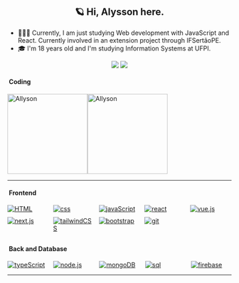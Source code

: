 # <h2 align="center">🪐 Hi, Alysson here.</h2>

<p align="center">

- 👩🏻‍💻 Currently, I am just studying Web development with JavaScript and React. Currently involved in an extension project through IFSertãoPE.
- 🎓 I'm 18 years old and I'm studying Information Systems at UFPI.

<div align="center">
  <a href = "mailto:alyssonmichel20@gmail.com"><img src="https://img.shields.io/badge/-Gmail-%23333?style=for-the-badge&logo=gmail&logoColor=white" target="_blank"></a>
  <a href="https://www.linkedin.com/in/alysson-michel-50a227273/" target="_blank"><img src="https://img.shields.io/badge/-LinkedIn-%230077B5?style=for-the-badge&logo=linkedin&logoColor=white" target="_blank"></a>
  
</div><p>

#### &nbsp;Coding  ####

<div style="display: flex; align-items: center;">
   <img height="180em" src="https://github-readme-stats.vercel.app/api?username=ailyson&show_icons=true&theme=dark&title_color=d4af37&text_color=d4af37&bg_color=0d1117&locale=en&include_all_commits=true" alt="Allyson" />
    <img height="180em" src="https://github-readme-stats.vercel.app/api/top-langs?username=ailyson&show_icons=true&theme=dark&title_color=d4af37&text_color=d4af37&bg_color=0d1117&locale=en&layout=compact" alt="Allyson" />
</div>

---

#### &nbsp;Frontend  ####

<div style="display: grid; grid-template-columns: repeat(5, 1fr); gap: 10px;">
  <a href="https://developer.mozilla.org/en-US/docs/Web/HTML">
    <img src="https://img.shields.io/badge/HTML-E34F26?logo=html5&logoColor=white" alt="HTML">
  </a>
  <a href="https://developer.mozilla.org/en-US/docs/Web/CSS">
    <img src="https://img.shields.io/badge/CSS3-1572B6?logo=css3&logoColor=white" alt="css">
  </a>
  <a href="https://developer.mozilla.org/en-US/docs/Web/JavaScript">
    <img src="https://img.shields.io/badge/Javascript-F7DF1E?logo=javascript&logoColor=white" alt="javaScript">
  </a>
  <a href="https://reactjs.org/">
    <img src="https://img.shields.io/badge/React-61DAFB?logo=react&logoColor=white" alt="react">
  </a>
    <a href="https://vuejs.org/">
    <img src="https://img.shields.io/badge/Vue.js-4FC08D?logo=vue.js&logoColor=white" alt="vue.js">
  <a href="https://nextjs.org/">
    <img src="https://img.shields.io/badge/Next.js-000000?logo=next.js&logoColor=white" alt="next.js">
  </a>
  </a>
 <a href="https://tailwindcss.com/">
    <img src="https://img.shields.io/badge/Tailwind CSS-38B2AC?logo=tailwind-css&logoColor=white" alt="tailwindCSS">
  </a>
  <a href="https://getbootstrap.com/">
    <img src="https://img.shields.io/badge/Bootstrap-563D7C?logo=bootstrap&logoColor=white" alt="bootstrap">
  </a>
<a href="https://git-scm.com/">
    <img src="https://img.shields.io/badge/Git-F05032?logo=git&logoColor=white" alt="git">
  </a>
</div>

##

#### &nbsp;Back and Database  ####

<div style="display: grid; grid-template-columns: repeat(5, 1fr); gap: 12px;">
  <a href="https://www.typescriptlang.org/">
    <img src="https://img.shields.io/badge/TypeScript-3178C6?logo=typescript&logoColor=white" alt="typeScript">
  </a>
  <a href="https://nodejs.org/">
    <img src="https://img.shields.io/badge/Node.js-339933?logo=node.js&logoColor=white" alt="node.js">
  </a>
  <a href="https://www.mongodb.com/">
    <img src="https://img.shields.io/badge/MongoDB-47A248?logo=mongodb&logoColor=white" alt="mongoDB">
  </a>
  <a href="https://www.mysql.com/">
    <img src="https://img.shields.io/badge/MySQL-4479A1?logo=mysql&logoColor=white" alt="sql">
  </a>
  <a href="https://firebase.google.com/">
    <img src="https://img.shields.io/badge/Firebase-FFCA28?logo=firebase&logoColor=black" alt="firebase">
  </a>
</div><p>

---
